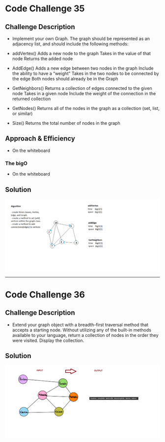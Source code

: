 # Code Challenge 35

## Challenge Description
- Implement your own Graph. The graph should be represented as an adjacency list, and should include the following methods:
 - addVertex()
   Adds a new node to the graph
   Takes in the value of that node
   Returns the added node

 - AddEdge()
   Adds a new edge between two nodes in the graph
   Include the ability to have a “weight”
   Takes in the two nodes to be connected by the edge
   Both nodes should already be in the Graph

 - GetNeighbors()
  Returns a collection of edges connected to the given node
  Takes in a given node
  Include the weight of the connection in the returned collection
 
 - GetNodes()
   Returns all of the nodes in the graph as a collection (set, list, or similar)

 - Size()
   Returns the total number of nodes in the graph

## Approach & Efficiency 
- On the whiteboard

### The bigO
- On the whiteboard

## Solution
![Code challenge 35 Whiteboard](../../assets/ch35.png)

-----------------------------------------------------------------------------------------------------------------

# Code Challenge 36

## Challenge Description
- Extend your graph object with a breadth-first traversal method that accepts a starting node. Without utilizing any of the built-in methods available to your language, return a collection of nodes in the order they were visited. Display the collection.

<!-- ## Approach & Efficiency 
- On the whiteboard

### The bigO
- On the whiteboard -->

## Solution
![Code challenge 35 Whiteboard](../../assets/ch36.png)